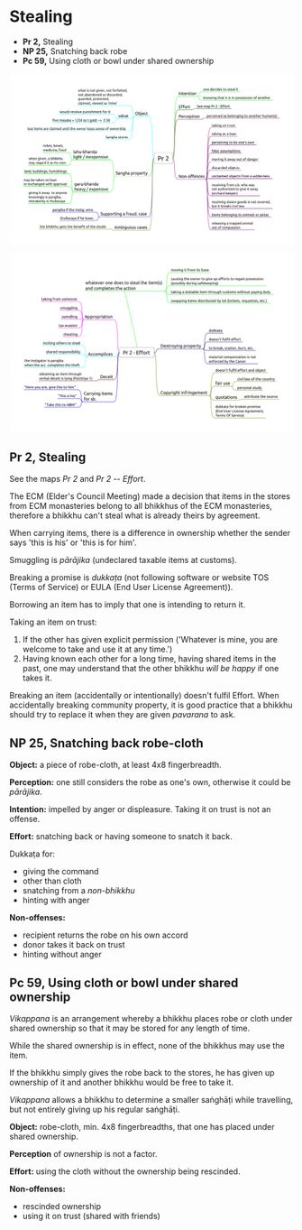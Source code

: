 # Stealing

- **Pr 2,** Stealing
- **NP 25,** Snatching back robe
- **Pc 59,** Using cloth or bowl under shared ownership

<!-- noexport_latex_begin -->
![Pr-2](./includes/mindmaps/pr-2.png)

![Pr-2-Effort](./includes/mindmaps/pr-2-effort.png)
<!-- noexport_latex_end -->

<!-- latex
\enlargethispage*{4\baselineskip}
\par
\includemap[0.9\paperwidth]{../../src/includes/mindmaps/pr-2.png}
\par
\vspace*{-2\baselineskip}
\includemap[0.9\paperwidth]{../../src/includes/mindmaps/pr-2-effort.png}
-->

## Pr 2, Stealing

See the maps *Pr 2* and *Pr 2 -- Effort*.

The ECM (Elder's Council Meeting) made a decision that items in the stores from ECM monasteries belong to all bhikkhus of the ECM monasteries, therefore a bhikkhu can't steal what is already theirs by agreement.

When carrying items, there is a difference in ownership whether the sender says 'this is his' or 'this is for him'.

Smuggling is *pārājika* (undeclared taxable items at customs).

Breaking a promise is *dukkaṭa* (not following software or website TOS (Terms of Service) or EULA (End User License Agreement)).

Borrowing an item has to imply that one is intending to return it.

Taking an item on trust:

1. If the other has given explicit permission ('Whatever is mine, you are welcome to take and use it at any time.')
2. Having known each other for a long time, having shared items in the past, one may understand that the other bhikkhu *will be happy* if one takes it.

Breaking an item (accidentally or intentionally) doesn't fulfil Effort. When accidentally breaking community property, it is good practice that a bhikkhu should try to replace it when they are given *pavarana* to ask.

## NP 25, Snatching back robe-cloth

**Object:** a piece of robe-cloth, at least 4x8 fingerbreadth.

**Perception:** one still considers the robe as one's own, otherwise it could be *pārājika*.

**Intention:** impelled by anger or displeasure. Taking it on trust is not an offense.

**Effort:** snatching back or having someone to snatch it back.

<!-- latex
\begin{multicols}{2}
-->

Dukkaṭa for:

-   giving the command
-   other than cloth
-   snatching from a *non-bhikkhu*
-   hinting with anger

<!-- latex
\columnbreak
-->

**Non-offenses:**

-   recipient returns the robe on his own accord
-   donor takes it back on trust
-   hinting without anger

<!-- latex
\end{multicols}
-->

## Pc 59, Using cloth or bowl under shared ownership

*Vikappana* is an arrangement whereby a bhikkhu places robe or cloth under shared ownership so that it may be stored for any length of time.

While the shared ownership is in effect, none of the bhikkhus may use the item.

If the bhikkhu simply gives the robe back to the stores, he has given up ownership of it and another bhikkhu would be free to take it.

*Vikappana* allows a bhikkhu to determine a smaller saṅghāṭi while travelling, but not entirely giving up his regular saṅghāṭi.

**Object:** robe-cloth, min. 4x8 fingerbreadths, that one has placed under shared ownership.

**Perception** of ownership is not a factor.

**Effort:** using the cloth without the ownership being rescinded.

**Non-offenses:**

-   rescinded ownership
-   using it on trust (shared with friends)

